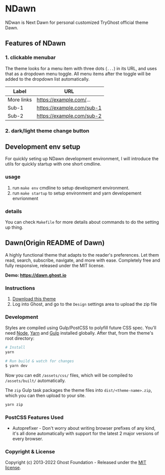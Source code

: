 # NDawn

NDwan is Next Dawn for personal customized TryGhost official theme Dawn.

## Features of NDawn
### 1. clickable menubar
The theme looks for a menu item with three dots (`...`) in its URL, and uses that as a dropdown menu toggle. All menu items after the toggle will be added to the dropdown list automatically.

| Label      | URL                       |
|------------|---------------------------|
| More links | https://example.com/...   |
| Sub-1      | https://example.com/sub-1 |
| Sub-2      | https://example.com/sub-2 |

### 2. dark/light theme change button

## Development env setup

For quickly seting up NDawn development environment, I will introduce the utils for quickly startup
with one short cmdline.

### usage
1. run `make env` cmdline to setup development environment.
2. run `make startup` to setup environment and yarn developement envrionment

### details
You can check `Makefile` for more details about commands to do the setting up thing.

## Dawn(Origin README of Dawn)

A highly functional theme that adapts to the reader's preferences. Let them read, search, subscribe, navigate, and more with ease. Completely free and fully responsive, released under the MIT license.

**Demo: https://dawn.ghost.io**


### Instructions

1. [Download this theme](https://github.com/TryGhost/Dawn/archive/main.zip)
2. Log into Ghost, and go to the `Design` settings area to upload the zip file

### Development

Styles are compiled using Gulp/PostCSS to polyfill future CSS spec. You'll need [Node](https://nodejs.org/), [Yarn](https://yarnpkg.com/) and [Gulp](https://gulpjs.com) installed globally. After that, from the theme's root directory:

```bash
# Install
yarn

# Run build & watch for changes
$ yarn dev
```

Now you can edit `/assets/css/` files, which will be compiled to `/assets/built/` automatically.

The `zip` Gulp task packages the theme files into `dist/<theme-name>.zip`, which you can then upload to your site.

```bash
yarn zip
```

### PostCSS Features Used

- Autoprefixer - Don't worry about writing browser prefixes of any kind, it's all done automatically with support for the latest 2 major versions of every browser.

### Copyright & License

Copyright (c) 2013-2022 Ghost Foundation - Released under the [MIT license](LICENSE).
